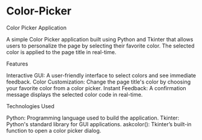 # Color-Picker
Color Picker Application

A simple Color Picker application built using Python and Tkinter that allows users to personalize the page by selecting their favorite color. The selected color is applied to the page title in real-time.

Features

Interactive GUI: A user-friendly interface to select colors and see immediate feedback.
Color Customization: Change the page title's color by choosing your favorite color from a color picker.
Instant Feedback: A confirmation message displays the selected color code in real-time.

Technologies Used

Python: Programming language used to build the application.
Tkinter: Python's standard library for GUI applications.
askcolor(): Tkinter’s built-in function to open a color picker dialog.
